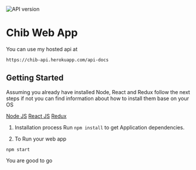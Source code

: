 ![API version](https://img.shields.io/badge/version-1.0-brightgreen.svg)
# Chib Web App

You can use my hosted api at 

```
https://chib-api.herokuapp.com/api-docs
```

## Getting Started

Assuming you already have installed Node, React and Redux follow the next steps if not you can find information about how to install them base on your OS 

[Node JS](https://nodejs.org/en/download/current/)
[React JS](https://en.reactjs.org/docs/getting-started.html)
[Redux](https://redux.js.org/introduction/installation)

1.	Installation process
Run `npm install` to get Application dependencies.

2. To Run your web app

```
npm start
```

You are good to go